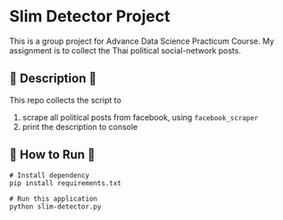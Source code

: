 # Slim Detector Project 
This is a group project for Advance Data Science Practicum Course. My assignment is to collect the Thai political social-network posts.

## :open_book: Description :open_book:
This repo collects the script to 
1. scrape all political posts from facebook, using `facebook_scraper`
2. print the description to console

## :running: How to Run :running:
```
# Install dependency
pip install requirements.txt

# Run this application
python slim-detector.py
```
